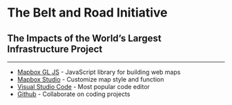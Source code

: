 # The Belt and Road Initiative
## The Impacts of the World’s Largest Infrastructure Project

***
- [Mapbox GL JS](https://docs.mapbox.com/mapbox-gl-js/guides/) - JavaScript library for building web maps
- [Mapbox Studio](https://studio.mapbox.com/) - Customize map style and function
- [Visual Studio Code](https://code.visualstudio.com/) - Most popular code editor
- [Github](https://github.com/taishiwalden) - Collaborate on coding projects


